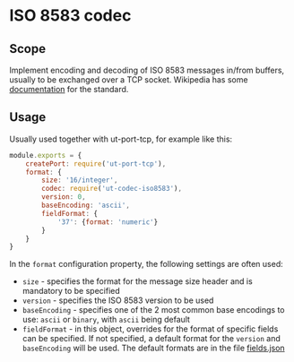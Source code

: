 # ISO 8583 codec

## Scope

Implement encoding and decoding of ISO 8583 messages in/from buffers,
usually to be exchanged over a TCP socket.
Wikipedia has some [documentation](http://en.wikipedia.org/wiki/ISO_8583)
for the standard.

## Usage

Usually used together with ut-port-tcp, for example like this:

```js
module.exports = {
    createPort: require('ut-port-tcp'),
    format: {
        size: '16/integer',
        codec: require('ut-codec-iso8583'),
        version: 0,
        baseEncoding: 'ascii',
        fieldFormat: {
            '37': {format: 'numeric'}
        }
    }
}
```

In the ```format``` configuration property, the following settings are often used:

- ```size``` - specifies the format for the message size header and is
  mandatory to be specified
- ```version``` - specifies the ISO 8583 version to be used
- ```baseEncoding``` - specifies one of the 2 most common
  base encodings to use:
  ```ascii``` or ```binary```, with ```ascii``` being default
- ```fieldFormat``` - in this object, overrides for the format
  of specific fields can be specified. If not specified, a default format
  for the ```version``` and ```baseEncoding``` will be used.
  The default formats are in the file [fields.json](./fields.json)
